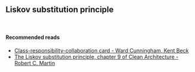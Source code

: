 ## Liskov substitution principle

<br/>

#### Recommended reads
* [Class-responsibility-collaboration card - Ward Cunningham, Kent Beck](https://en.wikipedia.org/wiki/Class-responsibility-collaboration_card)
* [The Liskov substitution principle, chapter 9 of Clean Architecture - Robert C. Martin](https://www.goodreads.com/book/show/18043011-clean-architecture)